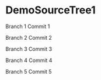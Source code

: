 # DemoSourceTree1

Branch 1 Commit 1

Branch 2 Commit 2

Branch 3 Commit 3

Branch 4 Commit 4

Branch 5 Commit 5